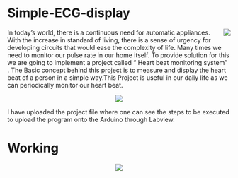 # Simple-ECG-display
<img align="right"  src="https://user-images.githubusercontent.com/81762286/113425066-d6ca1700-93ee-11eb-8e9f-ea2269f0305e.gif">
In today’s world, there is a continuous need for automatic appliances. With the increase in standard of living, there is a sense of urgency for developing circuits that would ease the complexity of life. Many times we need to monitor our pulse rate in our home itself.  To provide solution for this we are going to implement a project called “ Heart beat monitoring system” . The Basic concept behind this project is to measure and display the heart beat of a person in a simple way.This Project is useful in our daily life as we can periodically monitor our heart beat.
<p align="center">
  <img  src="https://user-images.githubusercontent.com/81762286/113402430-9ce31b80-93c2-11eb-8eb0-235576339257.JPG">
</p>


I have uploaded the project file where one can see 
the steps to be executed to upload the program onto the Arduino through Labview.
# Working
<p align="center">
  <img  src="https://user-images.githubusercontent.com/81762286/113396757-ad42c880-93b9-11eb-9e2a-2e359ad43f45.gif">
</p>
